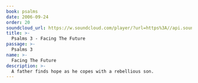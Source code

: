 ```yaml
---
book: psalms
date: 2006-09-24
order: 20
soundcloud_url: https://w.soundcloud.com/player/?url=https%3A//api.soundcloud.com/tracks/
title: >-
  Psalms 3 - Facing The Future
passage: >-
  Psalms 3
name: >-
  Facing The Future
description: >-
  A father finds hope as he copes with a rebellious son.
---
```


